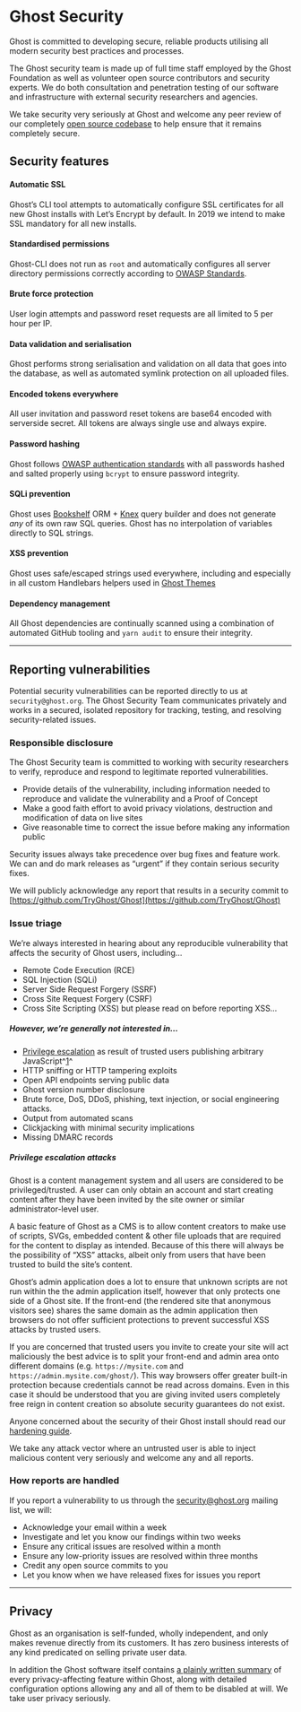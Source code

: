 # Ghost Security

Ghost is committed to developing secure, reliable products utilising all modern security best practices and processes.

The Ghost security team is made up of full time staff employed by the Ghost Foundation as well as volunteer open source contributors and security experts. We do both consultation and penetration testing of our software and infrastructure with external security researchers and agencies.

We take security very seriously at Ghost and welcome any peer review of our completely [open source codebase](https://github.com/tryghost/ghost) to help ensure that it remains completely secure.

## Security features

#### Automatic SSL

Ghost’s CLI tool attempts to automatically configure SSL certificates for all new Ghost installs with Let’s Encrypt by default. In 2019 we intend to make SSL mandatory for all new installs.

#### Standardised permissions

Ghost-CLI does not run as `root` and automatically configures all server directory permissions correctly according to [OWASP Standards](https://www.owasp.org/index.php/File_System).

#### Brute force protection

User login attempts and password reset requests are all limited to 5 per hour per IP.

#### Data validation and serialisation

Ghost performs strong serialisation and validation on all data that goes into the database, as well as automated symlink protection on all uploaded files.

#### Encoded tokens everywhere

All user invitation and password reset tokens are base64 encoded with serverside secret. All tokens are always single use and always expire.

#### Password hashing

Ghost follows [OWASP authentication standards](https://www.owasp.org/index.php/Top_10-2017_A2-Broken_Authentication) with all passwords hashed and salted properly using `bcrypt` to ensure password integrity.

#### SQLi prevention

Ghost uses [Bookshelf](https://bookshelfjs.org/) ORM + [Knex](https://knexjs.org/) query builder and does not generate *any* of its own raw SQL queries. Ghost has no interpolation of variables directly to SQL strings.

#### XSS prevention

Ghost uses safe/escaped strings used everywhere, including and especially in all custom Handlebars helpers used in [Ghost Themes](https://ghost.org/docs/themes/)

#### Dependency management

All Ghost dependencies are continually scanned using a combination of automated GitHub tooling and `yarn audit` to ensure their integrity.

---

## Reporting vulnerabilities

Potential security vulnerabilities can be reported directly to us at `security@ghost.org`. The Ghost Security Team communicates privately and works in a secured, isolated repository for tracking, testing, and resolving security-related issues.

### Responsible disclosure

The Ghost Security team is committed to working with security researchers to verify, reproduce and respond to legitimate reported vulnerabilities.

* Provide details of the vulnerability, including information needed to reproduce and validate the vulnerability and a Proof of Concept
* Make a good faith effort to avoid privacy violations, destruction and modification of data on live sites
* Give reasonable time to correct the issue before making any information public

Security issues always take precedence over bug fixes and feature work. We can and do mark releases as “urgent” if they contain serious security fixes.

We will publicly acknowledge any report that results in a security commit to [https://github.com/TryGhost/Ghost](https://github.com/TryGhost/Ghost)

### Issue triage

We’re always interested in hearing about any reproducible vulnerability that affects the security of Ghost users, including…

* Remote Code Execution (RCE)
* SQL Injection (SQLi)
* Server Side Request Forgery (SSRF)
* Cross Site Request Forgery (CSRF)
* Cross Site Scripting (XSS) but please read on before reporting XSS…

##### However, we’re generally *not* interested in…

* [Privilege escalation](https://ghost.org/docs/security/#privilege-escalation-attacks) as result of trusted users publishing arbitrary JavaScript^[1](https://ghost.org/docs/security/#privilege-escalation-attacks)^
* HTTP sniffing or HTTP tampering exploits
* Open API endpoints serving public data
* Ghost version number disclosure
* Brute force, DoS, DDoS, phishing, text injection, or social engineering attacks.
* Output from automated scans
* Clickjacking with minimal security implications
* Missing DMARC records

##### Privilege escalation attacks

Ghost is a content management system and all users are considered to be privileged/trusted. A user can only obtain an account and start creating content after they have been invited by the site owner or similar administrator-level user.

A basic feature of Ghost as a CMS is to allow content creators to make use of scripts, SVGs, embedded content & other file uploads that are required for the content to display as intended. Because of this there will always be the possibility of “XSS” attacks, albeit only from users that have been trusted to build the site’s content.

Ghost’s admin application does a lot to ensure that unknown scripts are not run within the the admin application itself, however that only protects one side of a Ghost site. If the front-end (the rendered site that anonymous visitors see) shares the same domain as the admin application then browsers do not offer sufficient protections to prevent successful XSS attacks by trusted users.

If you are concerned that trusted users you invite to create your site will act maliciously the best advice is to split your front-end and admin area onto different domains (e.g. `https://mysite.com` and `https://admin.mysite.com/ghost/`). This way browsers offer greater built-in protection because credentials cannot be read across domains. Even in this case it should be understood that you are giving invited users completely free reign in content creation so absolute security guarantees do not exist.

Anyone concerned about the security of their Ghost install should read our [hardening guide](https://ghost.org/docs/hosting/#server-hardening).

We take any attack vector where an untrusted user is able to inject malicious content very seriously and welcome any and all reports.

### How reports are handled

If you report a vulnerability to us through the [security@ghost.org](mailto:security@ghost.org) mailing list, we will:

* Acknowledge your email within a week
* Investigate and let you know our findings within two weeks
* Ensure any critical issues are resolved within a month
* Ensure any low-priority issues are resolved within three months
* Credit any open source commits to you
* Let you know when we have released fixes for issues you report

---

## Privacy

Ghost as an organisation is self-funded, wholly independent, and only makes revenue directly from its customers. It has zero business interests of any kind predicated on selling private user data.

In addition the Ghost software itself contains [a plainly written summary](https://github.com/TryGhost/Ghost/blob/3d989eba2371235d41468f7699a08e46fc2b1e87/PRIVACY.md) of every privacy-affecting feature within Ghost, along with detailed configuration options allowing any and all of them to be disabled at will. We take user privacy seriously.
